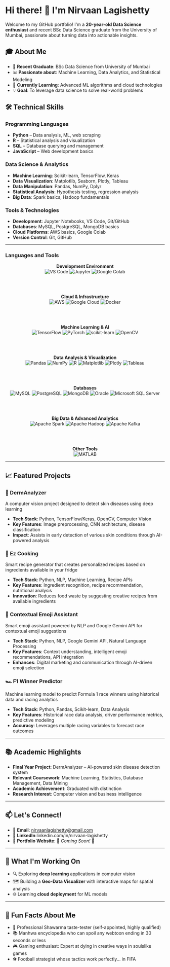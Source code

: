 # Hi there! 👋 I'm Nirvaan Lagishetty

Welcome to my GitHub portfolio! I'm a **20-year-old Data Science enthusiast** and recent BSc Data Science graduate from the University of Mumbai, passionate about turning data into actionable insights.

## 🎓 About Me

- 🔬 **Recent Graduate**: BSc Data Science from University of Mumbai  
- 📊 **Passionate about**: Machine Learning, Data Analytics, and Statistical Modeling  
- 🌱 **Currently Learning**: Advanced ML algorithms and cloud technologies  
- 💡 **Goal**: To leverage data science to solve real-world problems  

## 🛠️ Technical Skills

### Programming Languages
- **Python** – Data analysis, ML, web scraping  
- **R** – Statistical analysis and visualization  
- **SQL** – Database querying and management  
- **JavaScript** – Web development basics  

### Data Science & Analytics
- **Machine Learning**: Scikit-learn, TensorFlow, Keras  
- **Data Visualization**: Matplotlib, Seaborn, Plotly, Tableau  
- **Data Manipulation**: Pandas, NumPy, Dplyr  
- **Statistical Analysis**: Hypothesis testing, regression analysis  
- **Big Data**: Spark basics, Hadoop fundamentals  

### Tools & Technologies
- **Development**: Jupyter Notebooks, VS Code, Git/GitHub  
- **Databases**: MySQL, PostgreSQL, MongoDB basics  
- **Cloud Platforms**: AWS basics, Google Colab  
- **Version Control**: Git, GitHub  

---

### Languages and Tools

<div align="center">

<strong>Development Environment</strong><br/>
<img src="https://img.shields.io/badge/Visual%20Studio%20Code-0078d4.svg?style=for-the-badge&logo=visual-studio-code&logoColor=white" alt="VS Code"/>
<img src="https://img.shields.io/badge/jupyter-%23FA0F00.svg?style=for-the-badge&logo=jupyter&logoColor=white" alt="Jupyter"/>
<img src="https://img.shields.io/badge/Colab-F9AB00?style=for-the-badge&logo=googlecolab&color=525252" alt="Google Colab"/>

<br/><br/>

<strong>Cloud & Infrastructure</strong><br/>
<img src="https://img.shields.io/badge/AWS-%23FF9900.svg?style=for-the-badge&logo=amazon-aws&logoColor=white" alt="AWS"/>
<img src="https://img.shields.io/badge/GoogleCloud-%234285F4.svg?style=for-the-badge&logo=google-cloud&logoColor=white" alt="Google Cloud"/>
<img src="https://img.shields.io/badge/docker-%230db7ed.svg?style=for-the-badge&logo=docker&logoColor=white" alt="Docker"/>

<br/><br/>

<strong>Machine Learning & AI</strong><br/>
<img src="https://img.shields.io/badge/TensorFlow-%23FF6F00.svg?style=for-the-badge&logo=TensorFlow&logoColor=white" alt="TensorFlow"/>
<img src="https://img.shields.io/badge/PyTorch-%23EE4C2C.svg?style=for-the-badge&logo=PyTorch&logoColor=white" alt="PyTorch"/>
<img src="https://img.shields.io/badge/scikit--learn-%23F7931E.svg?style=for-the-badge&logo=scikit-learn&logoColor=white" alt="scikit-learn"/>
<img src="https://img.shields.io/badge/opencv-%23white.svg?style=for-the-badge&logo=opencv&logoColor=white" alt="OpenCV"/>

<br/><br/>

<strong>Data Analysis & Visualization</strong><br/>
<img src="https://img.shields.io/badge/pandas-%23150458.svg?style=for-the-badge&logo=pandas&logoColor=white" alt="Pandas"/>
<img src="https://img.shields.io/badge/NumPy-%23013243.svg?style=for-the-badge&logo=numpy&logoColor=white" alt="NumPy"/>
<img src="https://img.shields.io/badge/r-%23276DC3.svg?style=for-the-badge&logo=r&logoColor=white" alt="R"/>
<img src="https://img.shields.io/badge/Matplotlib-%23ffffff.svg?style=for-the-badge&logo=Matplotlib&logoColor=black" alt="Matplotlib"/>
<img src="https://img.shields.io/badge/Plotly-%233F4F75.svg?style=for-the-badge&logo=plotly&logoColor=white" alt="Plotly"/>
<img src="https://img.shields.io/badge/Tableau-E97627?style=for-the-badge&logo=Tableau&logoColor=white" alt="Tableau"/>

<br/><br/>

<strong>Databases</strong><br/>
<img src="https://img.shields.io/badge/mysql-%2300f.svg?style=for-the-badge&logo=mysql&logoColor=white" alt="MySQL"/>
<img src="https://img.shields.io/badge/postgres-%23316192.svg?style=for-the-badge&logo=postgresql&logoColor=white" alt="PostgreSQL"/>
<img src="https://img.shields.io/badge/MongoDB-%234ea94b.svg?style=for-the-badge&logo=mongodb&logoColor=white" alt="MongoDB"/>
<img src="https://img.shields.io/badge/Oracle-F80000?style=for-the-badge&logo=oracle&logoColor=white" alt="Oracle"/>
<img src="https://img.shields.io/badge/Microsoft%20SQL%20Server-CC2927?style=for-the-badge&logo=microsoft%20sql%20server&logoColor=white" alt="Microsoft SQL Server"/>

<br/><br/>

<strong>Big Data & Advanced Analytics</strong><br/>
<img src="https://img.shields.io/badge/Apache%20Spark-FDEE21?style=for-the-badge&logo=apachespark&logoColor=black" alt="Apache Spark"/>
<img src="https://img.shields.io/badge/Apache%20Hadoop-66CCFF?style=for-the-badge&logo=apachehadoop&logoColor=black" alt="Apache Hadoop"/>
<img src="https://img.shields.io/badge/Apache%20Kafka-000?style=for-the-badge&logo=apachekafka" alt="Apache Kafka"/>

<br/><br/>

<strong>Other Tools</strong><br/>
<img src="https://img.shields.io/badge/MATLAB-0076A8?style=for-the-badge&logo=mathworks&logoColor=white" alt="MATLAB"/>

</div>



---

## 📈 Featured Projects

### 🔬 DermAnalyzer  
A computer vision project designed to detect skin diseases using deep learning  
- **Tech Stack**: Python, TensorFlow/Keras, OpenCV, Computer Vision  
- **Key Features**: Image preprocessing, CNN architecture, disease classification  
- **Impact**: Assists in early detection of various skin conditions through AI-powered analysis  

### 🍳 Ez Cooking
Smart recipe generator that creates personalized recipes based on ingredients available in your fridge  
- **Tech Stack**: Python, NLP, Machine Learning, Recipe APIs  
- **Key Features**: Ingredient recognition, recipe recommendation, nutritional analysis  
- **Innovation**: Reduces food waste by suggesting creative recipes from available ingredients  

### 🤖 Contextual Emoji Assistant
Smart emoji assistant powered by NLP and Google Gemini API for contextual emoji suggestions  
- **Tech Stack**: Python, NLP, Google Gemini API, Natural Language Processing  
- **Key Features**: Context understanding, intelligent emoji recommendations, API integration  
- **Enhances**: Digital marketing and communication through AI-driven emoji selection  

### 🏎️ F1 Winner Predictor
Machine learning model to predict Formula 1 race winners using historical data and racing analytics  
- **Tech Stack**: Python, Pandas, Scikit-learn, Data Analysis  
- **Key Features**: Historical race data analysis, driver performance metrics, predictive modeling  
- **Accuracy**: Leverages multiple racing variables to forecast race outcomes  

---

## 📚 Academic Highlights

- **Final Year Project**: DermAnalyzer – AI-powered skin disease detection system  
- **Relevant Coursework**: Machine Learning, Statistics, Database Management, Data Mining  
- **Academic Achievement**: Graduated with distinction  
- **Research Interest**: Computer vision and business intelligence  

---

## 📫 Let's Connect!

- 📧 **Email**: nirvaanlagishetty@gmail.com  
- 💼 **LinkedIn**:linkedin.com/in/nirvaan-lagishetty
- 📱 **Portfolio Website**: 🚧 *Coming Soon!* 🚧
---

## 🎯 What I'm Working On

- 🔍 Exploring **deep learning** applications in computer vision  
- 🗺️ Building a **Geo-Data Visualizer** with interactive maps for spatial analysis  
- 🌐 Learning **cloud deployment** for ML models  

---

## 💭 Fun Facts About Me

- 🥙 Professional Shawarma taste-tester (self-appointed, highly qualified)  
- 📚 Manhwa encyclopedia who can spoil any webtoon ending in 30 seconds or less  
- 🎮 Gaming enthusiast: Expert at dying in creative ways in soulslike games  
- ⚽ Football strategist whose tactics work perfectly... in FIFA  
